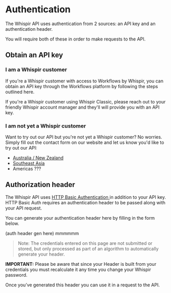 # Authentication

The Whispir API uses authentication from 2 sources: an API key and an authentication header.

You will require both of these in order to make requests to the API.

## Obtain an API key


### I am a Whispir customer
If you're a Whispir customer with access to Workflows by Whispir, you can obtain an API key through the Workflows platform by following the steps outlined here.

If you're a Whispir customer using Whispir Classic, please reach out to your friendly Whispir account manager and they'll will provide you with an API key.


### I am not yet a Whispir customer
Want to try out our API but you're not yet a Whispir customer? No worries. Simply fill out the contact form on our website and let us know you'd like to try out our API:

- [Australia / New Zealand](https://www.whispir.com/en-au/contact/)
- [Southeast Asia](https://www.whispir.com/en-sg/contact/)
- Americas ???

## Authorization header

The Whispir API uses [HTTP Basic Authentication ](https://en.wikipedia.org/wiki/Basic_access_authentication) in addition to your API key. HTTP Basic Auth requires an authentication header to be passed along with your API request.

You can generate your authentication header here by filling in the form below.
 
 (auth header gen here) mmmmmm                                  

> Note: The credentials entered on this page are not submitted or stored, but only processed as part of an algorithm to automatically generate your header.

**IMPORTANT:** Please be aware that since your Header is built from your credentials you must recalculate it any time you change your Whispir password.

Once you’ve generated this header you can use it in a request to the API. 